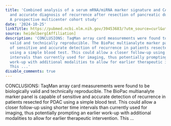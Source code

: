```yaml
---
title: 'Combined analysis of a serum mRNA/miRNA marker signature and CA 19-9 for timely
  and accurate diagnosis of recurrence after resection of pancreatic ductal adenocarcinoma:
  A prospective multicenter cohort study'
date: '2024-10-25'
linkTitle: https://pubmed.ncbi.nlm.nih.gov/39453683/?utm_source=curl&utm_medium=rss&utm_campaign=pubmed-2&utm_content=1FakS-2QOkCT8HsMOQP1bCRQ4YzyumYOmxmF0moLsQ3dFB1E9V&fc=20220326224207&ff=20241026190550&v=2.18.0.post9+e462414
source: heidelberg[Affiliation]
description: 'CONCLUSIONS: TaqMan array card measurements were found to be biologically
  valid and technically reproducible. The BioPac multianalyte marker panel is capable
  of sensitive and accurate detection of recurrence in patients resected for PDAC
  using a simple blood test. This could allow a closer follow-up using shorter time
  intervals than currently used for imaging, thus potentially prompting an earlier
  work-up with additional modalities to allow for earlier therapeutic intervention.
  This ...'
disable_comments: true
---
```

CONCLUSIONS: TaqMan array card measurements were found to be biologically valid and technically reproducible. The BioPac multianalyte marker panel is capable of sensitive and accurate detection of recurrence in patients resected for PDAC using a simple blood test. This could allow a closer follow-up using shorter time intervals than currently used for imaging, thus potentially prompting an earlier work-up with additional modalities to allow for earlier therapeutic intervention. This ...